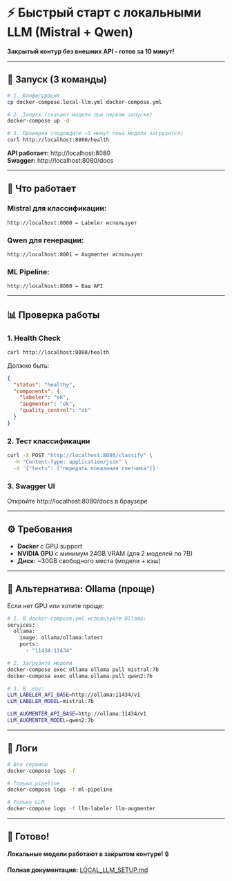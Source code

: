 # ⚡ Быстрый старт с локальными LLM (Mistral + Qwen)

**Закрытый контур без внешних API - готов за 10 минут!**

---

## 🚀 Запуск (3 команды)

```bash
# 1. Конфигурация
cp docker-compose.local-llm.yml docker-compose.yml

# 2. Запуск (скачает модели при первом запуске)
docker-compose up -d

# 3. Проверка (подождите ~5 минут пока модели загрузятся)
curl http://localhost:8080/health
```

**API работает:** http://localhost:8080  
**Swagger:** http://localhost:8080/docs

---

## 🔧 Что работает

### Mistral для классификации:
```
http://localhost:8000 ← Labeler использует
```

### Qwen для генерации:
```
http://localhost:8001 ← Augmenter использует
```

### ML Pipeline:
```
http://localhost:8080 ← Ваш API
```

---

## 📊 Проверка работы

### 1. Health Check

```bash
curl http://localhost:8080/health
```

Должно быть:
```json
{
  "status": "healthy",
  "components": {
    "labeler": "ok",
    "augmenter": "ok",
    "quality_control": "ok"
  }
}
```

### 2. Тест классификации

```bash
curl -X POST "http://localhost:8080/classify" \
  -H "Content-Type: application/json" \
  -d '{"texts": ["передать показания счетчика"]}'
```

### 3. Swagger UI

Откройте http://localhost:8080/docs в браузере

---

## ⚙️ Требования

- **Docker** с GPU support
- **NVIDIA GPU** с минимум 24GB VRAM (для 2 моделей по 7B)
- **Диск:** ~30GB свободного места (модели + кэш)

---

## 🎯 Альтернатива: Ollama (проще)

Если нет GPU или хотите проще:

```bash
# 1. В docker-compose.yml используйте Ollama:
services:
  ollama:
    image: ollama/ollama:latest
    ports:
      - "11434:11434"

# 2. Загрузите модели
docker-compose exec ollama ollama pull mistral:7b
docker-compose exec ollama ollama pull qwen2:7b

# 3. В .env:
LLM_LABELER_API_BASE=http://ollama:11434/v1
LLM_LABELER_MODEL=mistral:7b

LLM_AUGMENTER_API_BASE=http://ollama:11434/v1
LLM_AUGMENTER_MODEL=qwen2:7b
```

---

## 📝 Логи

```bash
# Все сервисы
docker-compose logs -f

# Только pipeline
docker-compose logs -f ml-pipeline

# Только LLM
docker-compose logs -f llm-labeler llm-augmenter
```

---

## 🎉 Готово!

**Локальные модели работают в закрытом контуре!** 🔒

**Полная документация:** [LOCAL_LLM_SETUP.md](LOCAL_LLM_SETUP.md)

